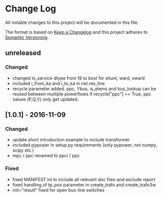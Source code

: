 # Change Log
All notable changes to this project will be documented in this file.

The format is based on [Keep a Changelog](http://keepachangelog.com/) 
and this project adheres to [Semantic Versioning](http://semver.org/).

## unreleased
### Changed
- changed in_service dtype from f8 to bool for shunt, ward, xward
- included i_from_ka and i_to_ka in net.res_line
- recycle parameter added. ppc, Ybus, is_elems and bus_lookup can be reused between multiple powerflows
  if recycle["ppc"] == True, ppc values (P,Q,V) only get updated.

## [1.0.1] - 2016-11-09
### Changed
- update short introduction example to include transformer
- included pypower in setup.py requirements (only pypower, not numpy, scipy etc.)
- mpc / ppc renamed to ppci / ppc

### Fixed
- fixed MANIFEST.ini to include all relevant doc files and exclude report
- fixed handling of tp_pos parameter in create_trafo and create_trafo3w
- init="result" fixed for open bus-line switches